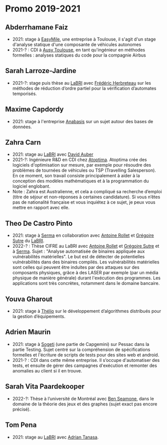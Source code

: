 # Promo 2019-2021

## Abderrhamane Faiz

* 2021: stage à [EasyMile](https://easymile.com/), une entreprise à Toulouse, il s'agit d'un stage d'analyse statique d'une composante de véhicules autonomes
* 2021-? : CDI à [Ausy Toulouse](https://www.ausy.fr/fr), en tant qu'ingénieur en méthodes formelles : analyses statiques du code pour la compagnie Airbus

## Sarah Larroze-Jardine

* 2021-?: stage puis thèse au [LaBRI](https://www.labri.fr/) avec [Frédéric Herbreteau](https://www.labri.fr/perso/herbrete) sur les méthodes de réduction d’ordre partiel pour la vérification d’automates temporisés.

## Maxime Capdordy

* 2021: stage à l'entreprise [Anabasis](https://anabasis-assets.com/) sur un sujet autour des bases de données.

## Zahra Carn

* 2021: stage au [LaBRI](https://www.labri.fr/) avec [David Auber](https://www.labri.fr/perso/auber)
* 2021-?: Ingénieure R&D en CDI chez [Atoptima](https://atoptima.com). Atoptima crée des logiciels d'optimisation sur mesure, par exemple pour résoudre des problèmes de tournées de véhicules ou TSP (Travelling Salesperson). En ce moment, son travail consiste principalement à aider à la conception des modèles mathématiques et à la programmation du logiciel englobant. 
* Note : Zahra est Australienne, et cela a compliqué sa recherche d’emploi (titre de séjour et non-réponses à certaines candidature). Si vous n’êtes pas de nationalité française et vous inquiétez à ce sujet, je peux vous mettre en rapport avec elle.

## Theo De Castro Pinto

* 2021: stage à [Serma](https://www.serma.com/) en collaboration avec [Antoine Rollet](https://www.labri.fr/perso/rollet) et [Grégoire Sutre](https://www.labri.fr/perso/sutre) du [LaBRI](https://www.labri.fr).
* 2022-? : Thèse CIFRE au LaBRI avec [Antoine Rollet](https://www.labri.fr/perso/rollet) et [Grégoire Sutre](https://www.labri.fr/perso/sutre) et à [Serma](https://www.serma.com/). Sujet : "Analyse automatisée de binaires appliquée aux vulnérabilités matérielles". Le but est de détecter de potentielles vulnérabilités dans des binaires compilés. Les vulnérabilités matérielles sont celles qui peuvent être induites par des attaques sur des composants physiques, grâce à des LASER par exemple (par un média physique de manière générale) durant l'exécution des programmes. Les applications sont très concrètes, notamment dans le domaine bancaire.

## Youva Gharout

* 2021: stage à [Thélio](https://www.thelio.fr/) sur le développement d’algorithmes distribués pour la gestion d’équipements. 

## Adrien Maurin

* 2021: stage à [Sogeti](https://www.fr.sogeti.com/) (une partie de Capgemini) sur Pessac dans la partie Testing. Sujet centré sur la compréhension de spécifications formelles et l'écriture de scripts de tests pour des sites web et android.
* 2021-? : CDI dans cette même entreprise. Il s’occupe d'automatiser des tests, et ensuite de gérer des campagnes d'exécution et remonter des anomalies au client si il en trouve.

## Sarah Vita Paardekooper

* 2022-?: Thèse à l’université de Montréal avec [Ben Seamone](https://www.dawsoncollege.qc.ca/research/researchers/seamone-ben/), dans le domaine de la théorie des jeux et des graphes (sujet exact pas encore précisé).

## Tom Pena

* 2021: stage au [LaBRI](https://www.labri.fr/) avec [Adrian Tanasa](https://www.labri.fr/perso/atanasa).

